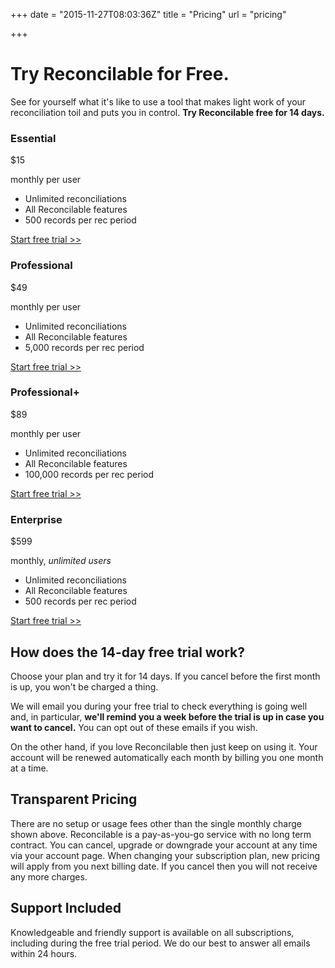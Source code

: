 +++
date = "2015-11-27T08:03:36Z"
title = "Pricing"
url = "pricing"

+++
# Try Reconcilable for Free.

See for yourself what it's like to use a tool that makes light work of your reconciliation toil and puts you in control. **Try Reconcilable free for 14 days.**

<div class="row">
<div class="col-md-3">
  <div class="plan">
  <h3>Essential</h3>
  <div>
    <p class="price"><span class="curr">$</span>15</p>
    <p>monthly per user</p>
  </div>
  <ul>
    <li>Unlimited reconciliations</li>
    <li>All Reconcilable features</li>
    <li>500 records per rec period</li>
  </ul>
  <div class="signup"><a class="btn orange" href="/account/register?planId=1">Start free trial &gt;&gt;</a></div>
  </div>
</div>
<div class="col-md-3">
  <div class="plan">
  <h3>Professional</h3>
  <div>
    <p class="price"><span class="curr">$</span>49</p>
    <p>monthly per user</p>
  </div>
  <ul>
    <li>Unlimited reconciliations</li>
    <li>All Reconcilable features</li>
    <li>5,000 records per rec period</li>
  </ul>
  <div class="signup"><a class="btn orange" href="/account/register?planId=2">Start free trial &gt;&gt;</a></div>
  </div>
</div>
<div class="col-md-3">
  <div class="plan">
    <h3>Professional+</h3>
    <div>
      <p class="price"><span class="curr">$</span>89</p>
      <p>monthly per user</p>
    </div>
    <ul>
      <li>Unlimited reconciliations</li>
      <li>All Reconcilable features</li>
      <li>100,000 records per rec period</li>
    </ul>
    <div class="signup"><a class="btn orange" href="/account/register?planId=3">Start free trial &gt;&gt;</a></div>
  </div>
</div>
<div class="col-md-3">
  <div class="plan">
  <h3>Enterprise</h3>
  <div>
    <p class="price"><span class="curr">$</span>599</p>
    <p>monthly, <em>unlimited users</em></p>
  </div>
  <ul>
    <li>Unlimited reconciliations</li>
    <li>All Reconcilable features</li>
    <li>500 records per rec period</li>
  </ul>
  <div class="signup"><a class="btn orange" href="/account/register?planId=4">Start free trial &gt;&gt;</a></div>
  </div>
</div>
</div>

## How does the 14-day free trial work?

Choose your plan and try it for 14 days. If you cancel before the first month is up, you won't be charged a thing.

We will email you during your free trial to check everything is going well and, in particular, **we'll remind you a week before the trial is up in case you want to cancel.** You can opt out of these emails if you wish.

On the other hand, if you love Reconcilable then just keep on using it. Your account will be renewed automatically each month by billing you one month at a time.

## Transparent Pricing

There are no setup or usage fees other than the single monthly charge shown above. Reconcilable is a pay-as-you-go service with no long term contract. You can cancel, upgrade or downgrade your account at any time via your account page. When changing your subscription plan, new pricing will apply from you next billing date. If you cancel then you will not receive any more charges.

## Support Included

Knowledgeable and friendly support is available on all subscriptions, including during the free trial period. We do our best to answer all emails within 24 hours.
